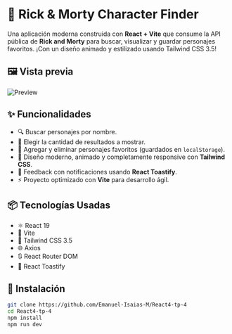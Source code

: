 # 🚀 Rick & Morty Character Finder

Una aplicación moderna construida con **React + Vite** que consume la API pública de **Rick and Morty** para buscar, visualizar y guardar personajes favoritos. ¡Con un diseño animado y estilizado usando Tailwind CSS 3.5!

## 🖼️ Vista previa

![Preview](./src/assets/preview.png) <!-- Cambiá o eliminá si no tenés la imagen -->

## ✨ Funcionalidades

- 🔍 Buscar personajes por nombre.
- 🔢 Elegir la cantidad de resultados a mostrar.
- 💾 Agregar y eliminar personajes favoritos (guardados en `localStorage`).
- 🎨 Diseño moderno, animado y completamente responsive con **Tailwind CSS**.
- 🔁 Feedback con notificaciones usando **React Toastify**.
- ⚡ Proyecto optimizado con **Vite** para desarrollo ágil.

## 📦 Tecnologías Usadas

- ⚛️ React 19
- 🚀 Vite
- 🎨 Tailwind CSS 3.5
- 🌐 Axios
- 🔃 React Router DOM
- 🔔 React Toastify


## 📁 Instalación

```bash
git clone https://github.com/Emanuel-Isaias-M/React4-tp-4
cd React4-tp-4
npm install
npm run dev
